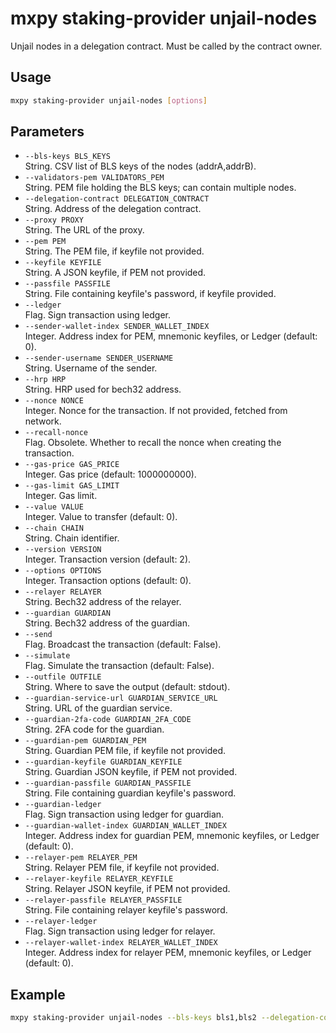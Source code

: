 # mxpy staking-provider unjail-nodes

Unjail nodes in a delegation contract. Must be called by the contract owner.

## Usage

```bash
mxpy staking-provider unjail-nodes [options]
```

## Parameters

- `--bls-keys BLS_KEYS`  
  String. CSV list of BLS keys of the nodes (addrA,addrB).
- `--validators-pem VALIDATORS_PEM`  
  String. PEM file holding the BLS keys; can contain multiple nodes.
- `--delegation-contract DELEGATION_CONTRACT`  
  String. Address of the delegation contract.
- `--proxy PROXY`  
  String. The URL of the proxy.
- `--pem PEM`  
  String. The PEM file, if keyfile not provided.
- `--keyfile KEYFILE`  
  String. A JSON keyfile, if PEM not provided.
- `--passfile PASSFILE`  
  String. File containing keyfile's password, if keyfile provided.
- `--ledger`  
  Flag. Sign transaction using ledger.
- `--sender-wallet-index SENDER_WALLET_INDEX`  
  Integer. Address index for PEM, mnemonic keyfiles, or Ledger (default: 0).
- `--sender-username SENDER_USERNAME`  
  String. Username of the sender.
- `--hrp HRP`  
  String. HRP used for bech32 address.
- `--nonce NONCE`  
  Integer. Nonce for the transaction. If not provided, fetched from network.
- `--recall-nonce`  
  Flag. Obsolete. Whether to recall the nonce when creating the transaction.
- `--gas-price GAS_PRICE`  
  Integer. Gas price (default: 1000000000).
- `--gas-limit GAS_LIMIT`  
  Integer. Gas limit.
- `--value VALUE`  
  Integer. Value to transfer (default: 0).
- `--chain CHAIN`  
  String. Chain identifier.
- `--version VERSION`  
  Integer. Transaction version (default: 2).
- `--options OPTIONS`  
  Integer. Transaction options (default: 0).
- `--relayer RELAYER`  
  String. Bech32 address of the relayer.
- `--guardian GUARDIAN`  
  String. Bech32 address of the guardian.
- `--send`  
  Flag. Broadcast the transaction (default: False).
- `--simulate`  
  Flag. Simulate the transaction (default: False).
- `--outfile OUTFILE`  
  String. Where to save the output (default: stdout).
- `--guardian-service-url GUARDIAN_SERVICE_URL`  
  String. URL of the guardian service.
- `--guardian-2fa-code GUARDIAN_2FA_CODE`  
  String. 2FA code for the guardian.
- `--guardian-pem GUARDIAN_PEM`  
  String. Guardian PEM file, if keyfile not provided.
- `--guardian-keyfile GUARDIAN_KEYFILE`  
  String. Guardian JSON keyfile, if PEM not provided.
- `--guardian-passfile GUARDIAN_PASSFILE`  
  String. File containing guardian keyfile's password.
- `--guardian-ledger`  
  Flag. Sign transaction using ledger for guardian.
- `--guardian-wallet-index GUARDIAN_WALLET_INDEX`  
  Integer. Address index for guardian PEM, mnemonic keyfiles, or Ledger (default: 0).
- `--relayer-pem RELAYER_PEM`  
  String. Relayer PEM file, if keyfile not provided.
- `--relayer-keyfile RELAYER_KEYFILE`  
  String. Relayer JSON keyfile, if PEM not provided.
- `--relayer-passfile RELAYER_PASSFILE`  
  String. File containing relayer keyfile's password.
- `--relayer-ledger`  
  Flag. Sign transaction using ledger for relayer.
- `--relayer-wallet-index RELAYER_WALLET_INDEX`  
  Integer. Address index for relayer PEM, mnemonic keyfiles, or Ledger (default: 0).

## Example

```bash
mxpy staking-provider unjail-nodes --bls-keys bls1,bls2 --delegation-contract erd1... --proxy https://devnet-gateway.multiversx.com --pem owner.pem --send
